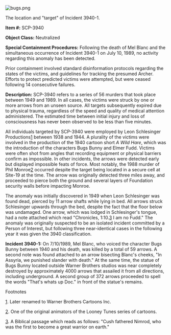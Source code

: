 ![bugs.png](http://scp-wiki.wdfiles.com/local--files/scp-3940/bugs.png)

The location and "target" of Incident 3940-1.

**Item #:** SCP-3940

**Object Class:** Neutralized

**Special Containment Procedures:** Following the death of Mel Blanc and the simultaneous occurrence of Incident 3940-1 on July 10, 1989, no activity regarding this anomaly has been detected.

Prior containment involved standard disinformation protocols regarding the states of the victims, and guidelines for tracking the presumed Archer. Efforts to protect predicted victims were attempted, but were ceased following 14 consecutive failures.

**Description:** SCP-3940 refers to a series of 56 murders that took place between 1949 and 1989. In all cases, the victims were struck by one or more arrows from an unseen source. All targets subsequently expired due to physical trauma, regardless of the speed and quality of medical attention administered. The estimated time between initial injury and loss of consciousness has never been observed to be less than five minutes.

All individuals targeted by SCP-3940 were employed by Leon Schlesinger Productions[1](javascript:;) between 1938 and 1944. A plurality of the victims were involved in the production of the 1940 cartoon short _A Wild Hare_, which was the introduction of the characters Bugs Bunny and Elmer Fudd. Victims were often shot from angles that recording equipment or physical barriers confirm as impossible. In other incidents, the arrows were detected early but displayed impossible feats of force. Most notably, the 1988 murder of Phil Monroe[2](javascript:;) occurred despite the target being located in a secure cell at Site-19 at the time. The arrow was originally detected three miles away, and proceeded to pierce both the ground and several layers of Foundation security walls before impacting Monroe.

The anomaly was initially discovered in 1949 when Leon Schlesinger was found dead, pierced by 11 arrow shafts while lying in bed. All arrows struck Schlesinger upwards through the bed, despite the fact that the floor below was undamaged. One arrow, which was lodged in Schlesinger's tongue, had a note attached which read "Chronicles, 1:10.[3](javascript:;) I am no Fudd." The anomaly was originally suspected to be an isolated incident committed by a Person of Interest, but following three near-identical cases in the following year it was given the 3940 classification.

**Incident 3940-1:** On 7/10/1989, Mel Blanc, who voiced the character Bugs Bunny between 1940 and his death, was killed by a total of 59 arrows. A second note was found attached to an arrow bisecting Blanc's cheeks, "In Assyria, we punished slander with death." At the same time, the statue of Bugs Bunny located outside Warner Brothers studios was near completely destroyed by approximately 4000 arrows that assailed it from all directions, including underground. A second group of 372 arrows proceeded to spell the words "That's whats up Doc." in front of the statue's remains.

Footnotes

[1](javascript:;). Later renamed to Warner Brothers Cartoons Inc.

[2](javascript:;). One of the original animators of the Looney Tunes series of cartoons.

[3](javascript:;). A Biblical passage which reads as follows: "Cush fathered Nimrod, who was the first to become a great warrior on earth."